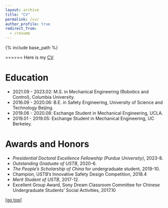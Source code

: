 ```yaml
---
layout: archive
title: "CV"
permalink: /cv/
author_profile: true
redirect_from:
  - /resume
---
```


{% include base_path %}

======
Here is my [CV](https://wenjielin-michael.github.io/files/CV_Wenjie_Lin.pdf).
<!-- Here is my CV [[English Version](https://yrwang501.github.io/files/CV_Yanran.pdf), [中文简历](https://alanlusun.github.io/files/CV_LuChangsheng_CN.pdf)]. -->

Education
======
* 2021.09 - 2023.02: M.S. in Mechanical Engineering (Robotics and Control), Columbia University. 
* 2016.09 - 2020.06: B.E. in Safety Engineering, University of Science and Technology Beijing.
* 2019.06 - 2020.08: Exchange Student in Mechanical Engineering, UCLA.
* 2019.01 - 2019.05: Exchange Student in Mechanical Engineering, UC Berkeley.

Awards and Honors
======  
* *Presidential Doctoral Excellence Fellowship (Purdue University)*, 2023-8.
* *Outstanding Graduate of USTB*, 2020-6.
* *The People’s Scholarship of China* for undergraduate student, 2019-10.
* Champion, USTB’s Innovative Safety Design Competition, 2018.4
* *Merit Student of USTB*, 2017-12.
* Excellent Group Award, Sony Dream Classroom Committee for Chinese Undergraduate Students’ Social
  Activities, 2017.10


[[go top](https://wenjielin-michael.github.io/cv/)]  
